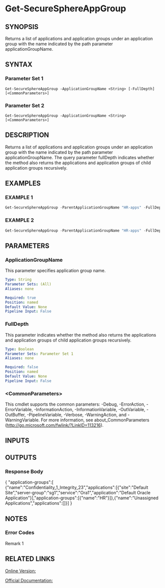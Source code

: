 ﻿# Get-SecureSphereAppGroup

## SYNOPSIS
Returns a list of applications and application groups under an application group with the name indicated by the path parameter applicationGroupName.

## SYNTAX

### Parameter Set 1
```
Get-SecureSphereAppGroup -ApplicationGroupName <String> [-FullDepth] [<CommonParameters>]
```

### Parameter Set 2
```
Get-SecureSphereAppGroup -ApplicationGroupName <String> [<CommonParameters>]
```

## DESCRIPTION
Returns a list of applications and application groups under an application group with the name indicated by the path parameter applicationGroupName. The query parameter fullDepth indicates whether the method also returns the applications and application groups of child application groups recursively.

## EXAMPLES

### EXAMPLE 1

```powershell
Get-SecureSphereAppGroup -ParentApplicationGroupName "HR-apps" -FullDepth $true
```

### EXAMPLE 2

```powershell
Get-SecureSphereAppGroup -ParentApplicationGroupName "HR-apps" -FullDepth $false
```

## PARAMETERS

### ApplicationGroupName
This parameter specifies application group name.

```yaml
Type: String
Parameter Sets: (All)
Aliases: none

Required: true
Position: named
Default Value: None
Pipeline Input: False
```

### FullDepth
This parameter indicates whether the method also returns the applications and application groups of child application groups recursively.

```yaml
Type: Boolean
Parameter Sets: Parameter Set 1
Aliases: none

Required: false
Position: named
Default Value: None
Pipeline Input: False
```

### \<CommonParameters\>
This cmdlet supports the common parameters: -Debug, -ErrorAction, -ErrorVariable, -InformationAction, -InformationVariable, -OutVariable, -OutBuffer, -PipelineVariable, -Verbose, -WarningAction, and -WarningVariable. For more information, see about_CommonParameters (http://go.microsoft.com/fwlink/?LinkID=113216).

## INPUTS

## OUTPUTS

### Response Body
{
"application-groups":[ {"name":"Confidentiality_1_Integrity_23","applications":[{"site":"Default Site","server-group":"sg1","service":"Ora1","application":"Default Oracle Application"}],"application-groups":[{"name":"HR"}]},{"name":"Unassigned Applications","applications":[]}]
}

## NOTES

### Error Codes
Remark 1

## RELATED LINKS

[Online Version:](https://github.com/akshinmustafayev/SecureSpherePS/tree/master/Documentation)

[Official Documentation:](https://docs.imperva.com/bundle/v13.6-api-reference-guide/page/61717.htm)



